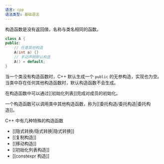 ```yaml
---
语言: cpp
语法类型: 基础语法
---
```

构造函数是没有返回值，名称与类名相同的函数。

```cpp
class A {
public:
    // 任意其他构造
    A(int a) {}
    // 手动声明默认构造
    A() = default;
}
```

当一个类没有构造函数时，C++ 默认生成一个 `public` 的无参构造，实现也为空。当类中存在任何其他构造函数时，默认构造函数不会生成。

在构造函数中可以通过[[初始化列表]]完成对成员的初始化。

一个构造函数可以调用类中其他构造函数，称为[[委托构造/委托构造|委托构造]]。

C++ 中有几种特殊的构造函数
- [[隐式转换/隐式转换|隐式转换]]
- [[复制构造]]
- [[移动构造]]
- [[初始化列表构造]]
- [[constexpr 构造]]
